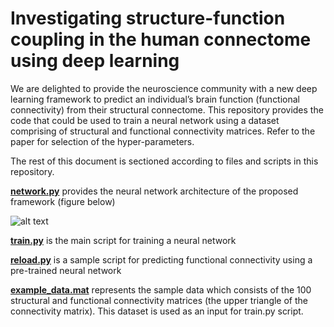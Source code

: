 # **Investigating structure-function coupling in the human connectome using deep learning**

We are delighted to provide the neuroscience community with a new deep learning framework to predict an individual’s brain function (functional connectivity) from their structural connectome. This repository provides the code that could be used to train a neural network using a dataset comprising of structural and functional connectivity matrices. Refer to the paper for selection of the hyper-parameters.

The rest of this document is sectioned according to files and scripts in this repository.

[**network.py**](https://github.com/sarwart/mapping_SC_FC/blob/master/network.py) provides the neural network architecture of the proposed framework (figure below)

![alt text](https://github.com/sarwart/mapping_SC_FC/blob/master/architecture.png)

[**train.py**](https://github.com/sarwart/mapping_SC_FC/blob/master/network.py) is the main script for training a neural network 

[**reload.py**](https://github.com/sarwart/mapping_SC_FC/blob/master/network.py) is a sample script for predicting functional connectivity using a pre-trained neural network 

[**example_data.mat**](https://github.com/sarwart/mapping_SC_FC/blob/master/example_data.mat) represents the sample data which consists of the 100 structural and functional connectivity matrices (the upper triangle of the connectivity matrix). This dataset is used as an input for train.py script.



